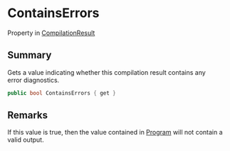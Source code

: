 # ContainsErrors

Property in [CompilationResult](yarn.compiler.compilationresult.md)

## Summary

Gets a value indicating whether this compilation result contains any\
error diagnostics.

```csharp
public bool ContainsErrors { get }
```

## Remarks

If this value is true, then the value contained in [Program](yarn.compiler.compilationresult.program.md) will not contain a valid output.
